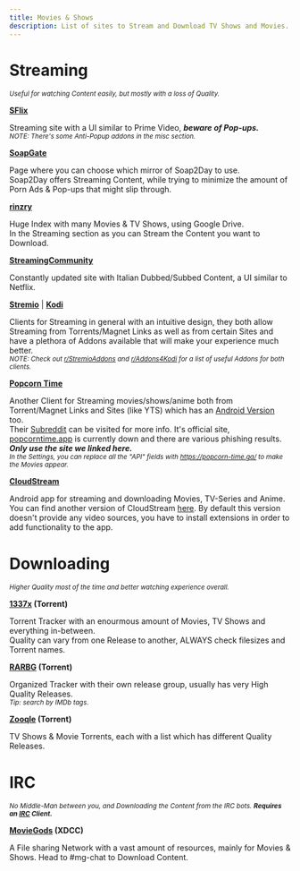 ```yaml
---
title: Movies & Shows
description: List of sites to Stream and Download TV Shows and Movies.
---
```


# Streaming
<sub>*Useful for watching Content easily, but mostly with a loss of Quality.*</sub>

[**SFlix**](https://sflix.to/home)  

Streaming site with a UI similar to Prime Video, **_beware of Pop-ups._**  
<sub>*NOTE: There's some Anti-Popup addons in the misc section.*</sub>

[**SoapGate**](https://soapgate.org/)  

Page where you can choose which mirror of Soap2Day to use.  
Soap2Day offers Streaming Content, while trying to minimize the amount of Porn Ads & Pop-ups that might slip through.

[**rinzry**](https://rinzry.stream/)  

Huge Index with many Movies & TV Shows, using Google Drive.  
In the Streaming section as you can Stream the Content you want to Download.

[**StreamingCommunity**](https://streamingcommunity.best/)  

Constantly updated site with Italian Dubbed/Subbed Content, a UI similar to Netflix.

[**Stremio**](https://stremio.com/) | [**Kodi**](https://kodi.tv/)  

Clients for Streaming in general with an intuitive design, they both allow Streaming from Torrents/Magnet Links as well as from certain Sites and have a plethora of Addons available that will make your experience much better.  
<sub>*NOTE: Check out [r/StremioAddons](https://www.reddit.com/r/StremioAddons/) and [r/Addons4Kodi](https://www.reddit.com/r/Addons4Kodi/) for a list of useful Addons for both clients.*</sub>

[**Popcorn Time**](https://github.com/popcorn-official/popcorn-desktop)  

Another Client for Streaming movies/shows/anime both from Torrent/Magnet Links and Sites (like YTS) which has an [Android Version](https://github.com/popcorn-official/popcorn-android) too.  
Their [Subreddit](https://PopCornTimeApp.reddit.com/) can be visited for more info. It's official site, [popcorntime.app](https://popcorntime.app) is currently down and there are various phishing results.  
**_Only use the site we linked here._**  
<sub>*In the Settings, you can replace all the "API" fields with https://popcorn-time.ga/ to make the Movies appear.*</sub>

[**CloudStream**](https://github.com/rereleased/release/releases)

Android app for streaming and downloading Movies, TV-Series and Anime.  
You can find another version of CloudStream [here](https://recloudstream.github.io/). 
By default this version doesn't provide any video sources, you have to install extensions in order to add functionality to the app. 

# Downloading
<sub>*Higher Quality most of the time and better watching experience overall.*</sub>

**[1337x](https://1337x.to) (Torrent)**  

Torrent Tracker with an enourmous amount of Movies, TV Shows and everything in-between.  
Quality can vary from one Release to another, ALWAYS check filesizes and Torrent names.  

**[RARBG](https://rarbg.to) (Torrent)**  

Organized Tracker with their own release group, usually has very High Quality Releases.  
<sub>*Tip: search by IMDb tags*.</sub>

**[Zooqle](https://zooqle.com/) (Torrent)**  

TV Shows & Movie Torrents, each with a list which has different Quality Releases.

# IRC
<sub>_No Middle-Man between you, and Downloading the Content from the IRC bots. **Requires an [IRC](https://wikipedia.org/wiki/Internet_Relay_Chat) Client.**_</sub>

**[MovieGods](irc://irc.abjects.net/MOVIEGODS) (XDCC)**  

A File sharing Network with a vast amount of resources, mainly for Movies & Shows. Head to #mg-chat to Download Content.
